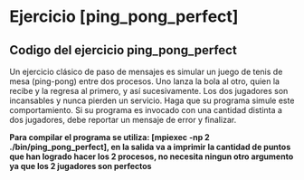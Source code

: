 # Ejercicio [ping_pong_perfect]

## Codigo del ejercicio ping_pong_perfect

Un ejercicio clásico de paso de mensajes es simular un juego de tenis de mesa (ping-pong) entre dos procesos. Uno lanza la bola al otro, quien la recibe y la regresa al primero, y así sucesivamente. Los dos jugadores son incansables y nunca pierden un servicio. Haga que su programa simule este comportamiento. Si su programa es invocado con una cantidad distinta a dos jugadores, debe reportar un mensaje de error y finalizar.

**Para compilar el programa se utiliza: [mpiexec -np 2 ./bin/ping_pong_perfect], en la salida va a imprimir la cantidad de puntos que han logrado hacer los 2 procesos, no necesita ningun otro argumento ya que los 2 jugadores son perfectos**